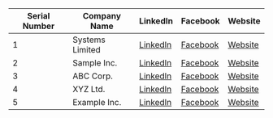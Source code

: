 | Serial Number | Company Name | LinkedIn | Facebook | Website |
| ------------- | ------------ | -------- | -------- | ------- |
| 1             | Systems Limited | [LinkedIn](https://www.linkedin.com/company/systems-limited) | [Facebook](https://web.facebook.com/Systemslimited) | [Website](https://www.systemsltd.com) |
| 2             | Sample Inc.  | [LinkedIn](https://linkedin.com/company/sampleinc) | [Facebook](https://facebook.com/sampleinc) | [Website](https://sampleinc.com) |
| 3             | ABC Corp.    | [LinkedIn](https://linkedin.com/company/abccorp) | [Facebook](https://facebook.com/abccorp) | [Website](https://abccorp.com) |
| 4             | XYZ Ltd.     | [LinkedIn](https://linkedin.com/company/xyzltd) | [Facebook](https://facebook.com/xyzltd) | [Website](https://xyzltd.com) |
| 5           | Example Inc. | [LinkedIn](https://linkedin.com/company/exampleinc) | [Facebook](https://facebook.com/exampleinc) | [Website](https://exampleinc.com) |
